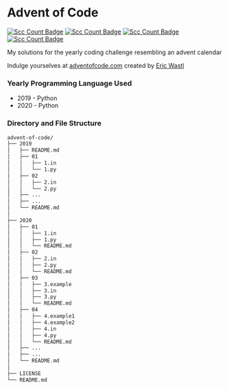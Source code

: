 # Advent of Code

[![Scc Count Badge](https://sloc.xyz/github/dinesh-k-natarajan/advent-of-code/?category=code)](https://github.com/dinesh-k-natarajan/advent-of-code/)
[![Scc Count Badge](https://sloc.xyz/github/dinesh-k-natarajan/advent-of-code/?category=blanks)](https://github.com/dinesh-k-natarajan/advent-of-code/)
[![Scc Count Badge](https://sloc.xyz/github/dinesh-k-natarajan/advent-of-code/?category=comments)](https://github.com/dinesh-k-natarajan/advent-of-code/)
[![Scc Count Badge](https://sloc.xyz/github/dinesh-k-natarajan/advent-of-code/?category=lines)](https://github.com/dinesh-k-natarajan/advent-of-code/)

My solutions for the yearly coding challenge resembling an advent calendar

Indulge yourselves at [adventofcode.com](https://adventofcode.com/about) created by [Eric Wastl](http://was.tl/)

### Yearly Programming Language Used
 * 2019 - Python
 * 2020 - Python

### Directory and File Structure
```bash
advent-of-code/
├── 2019
│   ├── README.md
│   ├── 01
│   │   ├── 1.in
│   │   └── 1.py
│   ├── 02
│   │   ├── 2.in
│   │   └── 2.py
│   ├── ...
│   ├── ...
│   └── README.md
│
├── 2020 
│   ├── 01
│   │   ├── 1.in
│   │   ├── 1.py
│   │   └── README.md
│   ├── 02
│   │   ├── 2.in
│   │   ├── 2.py
│   │   └── README.md
│   ├── 03
│   │   ├── 3.example
│   │   ├── 3.in
│   │   ├── 3.py
│   │   └── README.md
│   ├── 04
│   │   ├── 4.example1
│   │   ├── 4.example2
│   │   ├── 4.in
│   │   ├── 4.py
│   │   └── README.md
│   ├── ...
│   ├── ...
│   └── README.md
│ 
├── LICENSE
└── README.md
